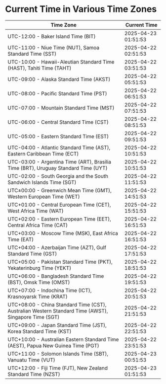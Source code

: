 # Current Time in Various Time Zones

| Time Zone | Current Time |
|-----------|--------------|
| UTC-12:00 - Baker Island Time (BIT) | 2025-04-23 01:51:53 |
| UTC-11:00 - Niue Time (NUT), Samoa Standard Time (SST) | 2025-04-22 02:51:53 |
| UTC-10:00 - Hawaii-Aleutian Standard Time (HAST), Tahiti Time (TAHT) | 2025-04-22 03:51:53 |
| UTC-09:00 - Alaska Standard Time (AKST) | 2025-04-22 05:51:53 |
| UTC-08:00 - Pacific Standard Time (PST) | 2025-04-22 06:51:53 |
| UTC-07:00 - Mountain Standard Time (MST) | 2025-04-22 07:51:53 |
| UTC-06:00 - Central Standard Time (CST) | 2025-04-22 08:51:53 |
| UTC-05:00 - Eastern Standard Time (EST) | 2025-04-22 09:51:53 |
| UTC-04:00 - Atlantic Standard Time (AST), Eastern Caribbean Time (ECT) | 2025-04-22 10:51:53 |
| UTC-03:00 - Argentina Time (ART), Brasília Time (BRT), Uruguay Standard Time (UYT) | 2025-04-22 10:51:53 |
| UTC-02:00 - South Georgia and the South Sandwich Islands Time (SGT) | 2025-04-22 11:51:53 |
| UTC±00:00 - Greenwich Mean Time (GMT), Western European Time (WET) | 2025-04-22 14:51:53 |
| UTC+01:00 - Central European Time (CET), West Africa Time (WAT) | 2025-04-22 15:51:53 |
| UTC+02:00 - Eastern European Time (EET), Central Africa Time (CAT) | 2025-04-22 16:51:53 |
| UTC+03:00 - Moscow Time (MSK), East Africa Time (EAT) | 2025-04-22 16:51:53 |
| UTC+04:00 - Azerbaijan Time (AZT), Gulf Standard Time (GST) | 2025-04-22 17:51:53 |
| UTC+05:00 - Pakistan Standard Time (PKT), Yekaterinburg Time (YEKT) | 2025-04-22 18:51:53 |
| UTC+06:00 - Bangladesh Standard Time (BST), Omsk Time (OMST) | 2025-04-22 19:51:53 |
| UTC+07:00 - Indochina Time (ICT), Krasnoyarsk Time (KRAT) | 2025-04-22 20:51:53 |
| UTC+08:00 - China Standard Time (CST), Australian Western Standard Time (AWST), Singapore Time (SGT) | 2025-04-22 21:51:53 |
| UTC+09:00 - Japan Standard Time (JST), Korea Standard Time (KST) | 2025-04-22 22:51:53 |
| UTC+10:00 - Australian Eastern Standard Time (AEST), Papua New Guinea Time (PGT) | 2025-04-22 23:51:53 |
| UTC+11:00 - Solomon Islands Time (SBT), Vanuatu Time (VUT) | 2025-04-23 00:51:53 |
| UTC+12:00 - Fiji Time (FJT), New Zealand Standard Time (NZST) | 2025-04-23 01:51:53 |
